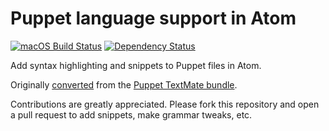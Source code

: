 # Puppet language support in Atom
[![macOS Build Status](https://travis-ci.org/atom/language-puppet.svg?branch=master)](https://travis-ci.org/atom/language-puppet)
[![Dependency Status](https://david-dm.org/atom/language-puppet.svg)](https://david-dm.org/atom/language-puppet)

Add syntax highlighting and snippets to Puppet files in Atom.

Originally [converted](http://flight-manual.atom.io/hacking-atom/sections/converting-from-textmate)
from the [Puppet TextMate bundle](https://github.com/cburyta/puppet-textmate.tmbundle).

Contributions are greatly appreciated. Please fork this repository and open a
pull request to add snippets, make grammar tweaks, etc.
